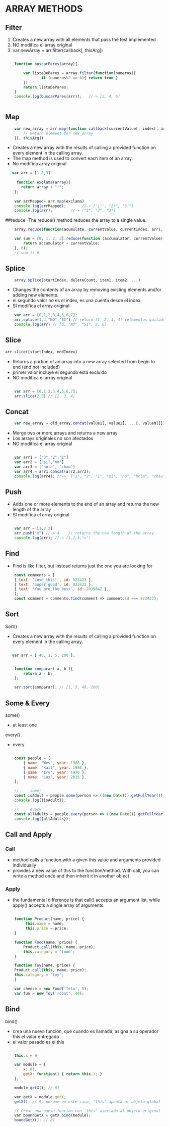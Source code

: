 
# ARRAY METHODS


## Filter

1. Creates a new array with all elements that pass the test implemented 
3. NO modifica el array original
2. var newArray = arr.filter(callback[, thisArg])

```javascript

    function buscarPares(array){

        var listaDePares = array.filter(function(numeros){
                if (numeros%2 == 0){ return true }
        })
        return listaDePares;
    }
    console.log(buscarPares(arr));   //-> [2, 4, 6]
 
```

## Map


```javascript
    var new_array = arr.map(function callback(currentValue[, index[, array]]) {
        // Return element for new_array
    }[, thisArg])
```

- Creates a new array with the results of calling a provided function on every element in the calling array.
- The map method is used to convert each item of an array.
- No modifica array original

```javascript
   var arr = [1,2,3]
     
     function exclama(array){
       return array + "!";
    };
     
    var arrMapped= arr.map(exclama)
    console.log(arrMapped);       //-> ["1!", "2!", "3!"]
    console.log(arr);   	 //-> ["1", "2", "3"]
```

##reduce
-The reduce() method reduces the array to a single value.

```javascript
    array.reduce(function(acumulate, currentValue, currentIndex, arr), initialValue)
```

```javascript
    var sum = [0, 1, 2, 3].reduce(function (accumulator, currentValue) {
        return accumulator + currentValue;
    }, 0);
    // sum is 6
```

## Splice

```javascript
    array.splice(startIndex, deleteCount, item1, item2, ...)
```
- Changes the contents of an array by removing existing elements and/or adding new elements.
- el segundo valor no es el index, es una cuenta desde el index
- SI modifica el array original


```javascript
    var arr = [0,1,2,3,4,5,6,7];
    arr.splice(1,4,"NO","SI") // return [1, 2, 3, 4] (elementos quitados)
    console.log(arr) // [0, "NO", "SI", 5, 6]
```

## Slice


```javascript  
arr.slice([startIndex, endIndex)
```

- Returns a portion of an array into a new array selected from begin to end (end not included)
- primer valor incluye el segundo está excluido
- NO modifica el array original

```javascript

    var arr = [0,1,2,3,4,5,6,7];
    arr.slice(2,5) // [2, 3, 4]

```

## Concat

```javascript
    var new_array = old_array.concat(value1[, value2[, ...[, valueN]]])
```

- Merge two or more arrays and returns a new array
- Los arrays originales no son afectados
- NO modifica el array original

```javascript

    var arr1 = ["3","2","1"]  
    var arr2 = ["si","no"]  
    var arr3 = ["hola", "chau"] 
    var arr4 = arr1.concat(arr2,arr3);
    console.log(arr4); //->  ["3", "2", "1", "si", "no", "hola", "chau"]

```

## Push

- Adds one or more elements to the end of an array and returns the new length of the array
- SI modifica el array original

  
 
```javascript

    var arr = [1,2,3]
    arr.push("x") //-> 4    // returns the new length of the array
    console.log(arr); //-> [1,2,3,"x"]

```

## Find

- Find is like filter, but instead returns just the one you are looking for 

```javascript 
    const comments = [
    { text: 'Love this!', id: 523423 },
    { text: 'Super good', id: 823423 },
    { text: 'You are the best', id: 2039842 },
    ];
    const comment = comments.find(comment => comment.id === 823423);
 ```

## Sort

Sort()
- Creates a new array with the results of calling a provided function on every element in the calling array. 

```javascript

   var arr = [ 40, 1, 5, 200 ];


    function comparar( a, b ){ 
        return a - b; 
    };

    arr.sort(comparar); // [1, 5, 40, 200]

```

## Some & Every

some() 
- at least one

every() 
- every


```javascript

    const people = [
        { name: 'Wes', year: 1988 },
        { name: 'Kait', year: 1986 },
        { name: 'Irv', year: 1970 },
        { name: 'Lux', year: 2015 },
    ];

    //     some;
    const isAdult = people.some(person => ((new Date()).getFullYear()) - person.year >= 19);
    console.log({isAdult});

    //     every
    const allAdults = people.every(person => ((new Date()).getFullYear()) - person.year >= 19);
    console.log({allAdults});

```

## Call and Apply

### Call
- method calls a function with a given this value and arguments provided individually
- provides a new value of this to the function/method. With call, you can write a method once and then inherit it in another object

### Apply
- the fundamental difference is that call() accepts an argument list, while apply() accepts a single array of arguments.

```javascript

    function Product(name, price) {
   		 this.name = name;
   		 this.price = price;
    }

    function Food(name, price) {
    	Product.call(this, name, price);
    	this.category = 'food';
    }

    function Toy(name, price) {
    Product.call(this, name, price);
    this.category = 'toy';
    }

    var cheese = new Food('feta', 5);
    var fun = new Toy('robot', 40);

```

## Bind

bind()  
- crea una nueva función, que cuando es llamada, asigna a su operador  this el valor entregado
- el valor pasado es el this

```javascript

    this.x = 9;

    var module = {
        x: 81,
        getX: function() { return this.x; }
    };

    module.getX(); // 81

    var getX = module.getX;
    getX(); // 9, porque en este caso, "this" apunta al objeto global

    // Crear una nueva función con 'this' asociado al objeto original 'module'
    var boundGetX = getX.bind(module);
    boundGetX(); // 81

```
